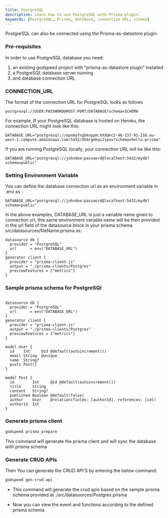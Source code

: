 ```yaml
---
title: PostgreSQL
description: Learn how to use PostgreSQL with Prisma plugin.
keywords: [PostgreSQL, Prisma, database, connection URL, schema]
---
```

PostgreSQL can also be connected using the Prisma-as-datastore plugin.

### Pre-requisites
In order to use PostgreSQL database you need:
 1.	an existing godspeed project with “prisma-as-datastore plugin” installed
 2.	a PostgreSQL database server running
 3.	and database connection URL

### CONNECTION_URL
The format of the connection URL for PostgreSQL looks as follows 
```
postgresql://USER:PASSWORD@HOST:PORT/DATABASE?schema=SCHEMA
```
For example,
If your PostgreSQL database is hosted on Heroku, the connection URL might look like this:
```
DATABASE_URL="postgresql://opnmyfngbknppm:XXX@ec2-46-137-91-216.eu-west-1.compute.amazonaws.com:5432/d50rgmkqi2ipus?schema=hello-prisma"
```

If you are running PostgreSQL locally, your connection URL will be like this:
```
DATABASE_URL="postgresql://johndoe:password@localhost:5432/mydb?schema=public"
```
### Setting Environment Variable
You can define the database connection url as an environment variable in .env as :
```
DATABASE_URL="postgresql://johndoe:password@localhost:5432/mydb?schema=public"
```
In the above examples, DATABASE_URL is just a variable name given to connection url, this same environment variable name will be then provided in the url field of the datasource block in your prisma schema src/datasources/fileName.prisma as:

```
datasource db {
  provider = "PostgreSQL"
  url      = env("DATABASE_URL")
}
generator client {
  provider = "prisma-client-js"
  output = "./prisma-clients/Postgres"
  previewFeatures = ["metrics"]
}

```
### Sample prisma schema for PostgreSQl

```src/datasources/Postgres.prisma

datasource db {
  provider = "PostgreSQL"
  url      = env("DATABASE_URL")
}
generator client {
  provider = "prisma-client-js"
  output = "./prisma-clients/Postgres"
  previewFeatures = ["metrics"]
}

model User {
  id    Int     @id @default(autoincrement())
  email String  @unique
  name  String?
  posts Post[]
}

model Post {
  id        Int     @id @default(autoincrement())
  title     String
  content   String?
  published Boolean @default(false)
  author    User    @relation(fields: [authorId], references: [id])
  authorId  Int
}
```

### Generate prisma client
```bash
godspeed prisma prepare
```
This command will generate the prisma client and will sync the database with prisma schema

### Generate CRUD APIs
Then You can generate the CRUD API'S by entering the below command:
```bash
godspeed gen-crud-api
```
* This command will generate the crud apis based on the sample prisma schema provided at ./src/datasources/Postgres.prisma

* Now you can view the event and functions according to the defined prisma schema
